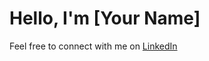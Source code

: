 # Hello, I'm [Your Name]

Feel free to connect with me on [LinkedIn](https://www.linkedin.com/in/sebastian-engvall-45181a131/)
